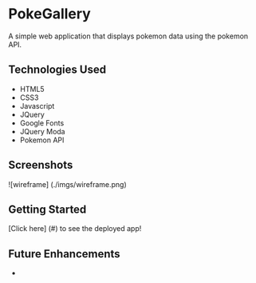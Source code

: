 # PokeGallery

A simple web application that displays pokemon data using the pokemon API. 

## Technologies Used

- HTML5
- CSS3
- Javascript
- JQuery
- Google Fonts
- JQuery Moda
- Pokemon API 


## Screenshots
![wireframe] (./imgs/wireframe.png)

## Getting Started
[Click here] (#) to see the deployed app!

## Future Enhancements
-